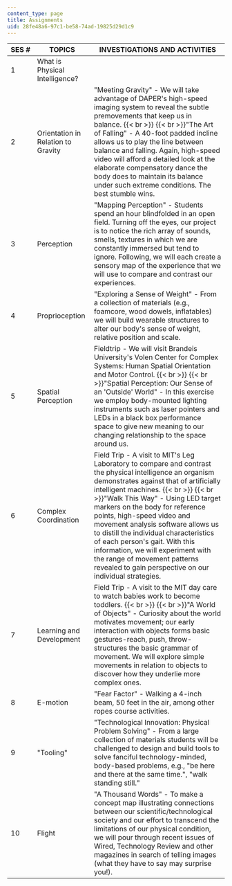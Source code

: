 ```yaml
---
content_type: page
title: Assignments
uid: 28fe48a6-97c1-be58-74ad-19825d29d1c9
---
```


| SES # | TOPICS | INVESTIGATIONS AND ACTIVITIES |
| --- | --- | --- |
| 1 | What is Physical Intelligence? | &nbsp; |
| 2 | Orientation in Relation to Gravity | "Meeting Gravity" - We will take advantage of DAPER's high-speed imaging system to reveal the subtle premovements that keep us in balance.  {{< br >}}  {{< br >}}"The Art of Falling" - A 40-foot padded incline allows us to play the line between balance and falling. Again, high-speed video will afford a detailed look at the elaborate compensatory dance the body does to maintain its balance under such extreme conditions. The best stumble wins. |
| 3 | Perception | "Mapping Perception" - Students spend an hour blindfolded in an open field. Turning off the eyes, our project is to notice the rich array of sounds, smells, textures in which we are constantly immersed but tend to ignore. Following, we will each create a sensory map of the experience that we will use to compare and contrast our experiences. |
| 4 | Proprioception | "Exploring a Sense of Weight" - From a collection of materials (e.g., foamcore, wood dowels, inflatables) we will build wearable structures to alter our body's sense of weight, relative position and scale. |
| 5 | Spatial Perception | Fieldtrip - We will visit Brandeis University's Volen Center for Complex Systems: Human Spatial Orientation and Motor Control.  {{< br >}}  {{< br >}}"Spatial Perception: Our Sense of an 'Outside' World" - In this exercise we employ body-mounted lighting instruments such as laser pointers and LEDs in a black box performance space to give new meaning to our changing relationship to the space around us. |
| 6 | Complex Coordination | Field Trip - A visit to MIT's Leg Laboratory to compare and contrast the physical intelligence an organism demonstrates against that of artificially intelligent machines.  {{< br >}}  {{< br >}}"Walk This Way" - Using LED target markers on the body for reference points, high-speed video and movement analysis software allows us to distill the individual characteristics of each person's gait. With this information, we will experiment with the range of movement patterns revealed to gain perspective on our individual strategies. |
| 7 | Learning and Development | Field Trip - A visit to the MIT day care to watch babies work to become toddlers.  {{< br >}}  {{< br >}}"A World of Objects" - Curiosity about the world motivates movement; our early interaction with objects forms basic gestures-reach, push, throw-structures the basic grammar of movement. We will explore simple movements in relation to objects to discover how they underlie more complex ones. |
| 8 | E-motion | "Fear Factor" - Walking a 4-inch beam, 50 feet in the air, among other ropes course activities. |
| 9 | "Tooling" | "Technological Innovation: Physical Problem Solving" - From a large collection of materials students will be challenged to design and build tools to solve fanciful technology-minded, body-based problems, e.g., "be here and there at the same time.", "walk standing still." |
| 10 | Flight | "A Thousand Words" - To make a concept map illustrating connections between our scientific/technological society and our effort to transcend the limitations of our physical condition, we will pour through recent issues of Wired, Technology Review and other magazines in search of telling images (what they have to say may surprise you!).